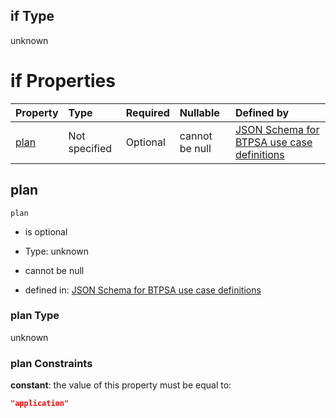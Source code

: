## if Type

unknown

# if Properties

| Property      | Type          | Required | Nullable       | Defined by                                                                                                                                                                                                                                  |
| :------------ | :------------ | :------- | :------------- | :------------------------------------------------------------------------------------------------------------------------------------------------------------------------------------------------------------------------------------------ |
| [plan](#plan) | Not specified | Optional | cannot be null | [JSON Schema for BTPSA use case definitions](btpsa-usecase-properties-services-items-allof-1-then-allof-30-then-allof-0-if-properties-plan.md "undefined#/properties/services/items/allOf/1/then/allOf/30/then/allOf/0/if/properties/plan") |

## plan



`plan`

*   is optional

*   Type: unknown

*   cannot be null

*   defined in: [JSON Schema for BTPSA use case definitions](btpsa-usecase-properties-services-items-allof-1-then-allof-30-then-allof-0-if-properties-plan.md "undefined#/properties/services/items/allOf/1/then/allOf/30/then/allOf/0/if/properties/plan")

### plan Type

unknown

### plan Constraints

**constant**: the value of this property must be equal to:

```json
"application"
```
